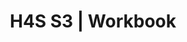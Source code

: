 ---
layout: redirect
permalink: /workbook
redirect: https://hackathons-for-schools.gitbook.io/student-summer-sprint-1/
title: H4S S3 | Workbook
---